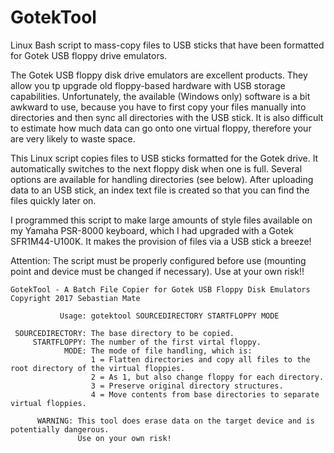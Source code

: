 # GotekTool
Linux Bash script to mass-copy files to USB sticks that have been formatted for Gotek USB floppy drive emulators.

The Gotek USB floppy disk drive emulators are excellent products. They allow you tp upgrade old floppy-based hardware with USB storage capabilities. Unfortunately, the available (Windows only) software is a bit awkward to use, because you have to first copy your files manually into directories and then sync all directories with the USB stick. It is also difficult to estimate how much data can go onto one virtual floppy, therefore your are very likely to waste space.

This Linux script copies files to USB sticks formatted for the Gotek drive. It automatically switches to the next floppy disk when one is full. Several options are available for handling directories (see below). After uploading data to an USB stick, an index text file is created so that you can find the files quickly later on.

I programmed this script to make large amounts of style files available on my Yamaha PSR-8000 keyboard, which I had upgraded with a Gotek SFR1M44-U100K. It makes the provision of files via a USB stick a breeze!

Attention: The script must be properly configured before use (mounting point and device must be changed if necessary). Use at your own risk!!


    GotekTool - A Batch File Copier for Gotek USB Floppy Disk Emulators
    Copyright 2017 Sebastian Mate

               Usage: gotektool SOURCEDIRECTORY STARTFLOPPY MODE

     SOURCEDIRECTORY: The base directory to be copied.
         STARTFLOPPY: The number of the first virtal floppy.
                MODE: The mode of file handling, which is:
                      1 = Flatten directories and copy all files to the root directory of the virtual floppies.
                      2 = As 1, but also change floppy for each directory.
                      3 = Preserve original directory structures.
                      4 = Move contents from base directories to separate virtual floppies.

          WARNING: This tool does erase data on the target device and is potentially dangerous.
                   Use on your own risk!
